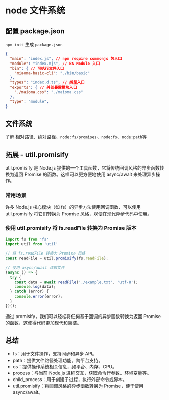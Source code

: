 # node 文件系统

## 配置 package.json

`npm init` 生成 `package.json`

```json
{
  "main": "index.js", // npm require commonjs 包入口​
  "module": "index.mjs", // ES Module 入口​
  "bin": { // 可执行文件入口​
    "miaoma-basic-cli": "./bin/basic"​
  },​
  "types": "index.d.ts", // 类型入口​
  "exports": { // 外部暴露模块入口​
    "./maioma.css": "./maioma.css"​
  },​
  "type": "module",
}
```

## 文件系统

了解 相对路径、绝对路径、`node:fs/promises`、`node:fs`、`node:path`等

## 拓展 - util.promisify

util.promisify 是 Node.js 提供的一个工具函数，它将传统回调风格的异步函数转换为返回 Promise 的函数。这样可以更方便地使用 async/await 来处理异步操作。

### 常用场景

许多 Node.js 核心模块（如 fs）的异步方法使用回调函数，可以使用 util.promisify 将它们转换为 Promise 风格，以便在现代异步代码中使用。

### 使用 util.promisify 将 fs.readFile 转换为 Promise 版本

```js
import fs from 'fs'
import util from 'util'
​
// 将 fs.readFile 转换为 Promise 风格​
const readFile = util.promisify(fs.readFile);​
​
// 使用 async/await 读取文件​
(async () => {​
  try {​
    const data = await readFile('./example.txt', 'utf-8');​
    console.log(data);​
  } catch (error) {​
    console.error(error);​
  }​
})();
```

通过 promisify，我们可以轻松将任何基于回调的异步函数转换为返回 Promise 的函数，这使得代码更加现代和简洁。

## 总结

- fs：用于文件操作，支持同步和异步 API。​
- path：提供文件路径处理功能，跨平台支持。​
- os：提供操作系统相关信息，如平台、内存、CPU。​
- process：与当前 Node.js 进程交互，获取命令行参数、环境变量等。​
- child_process：用于创建子进程，执行外部命令或脚本。​
- util.promisify：将回调风格的异步函数转换为 Promise，便于使用 async/await。
